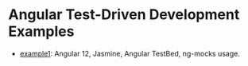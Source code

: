 # Angular Test-Driven Development Examples

 - [example1](./example1/): Angular 12, Jasmine, Angular TestBed, ng-mocks usage. 